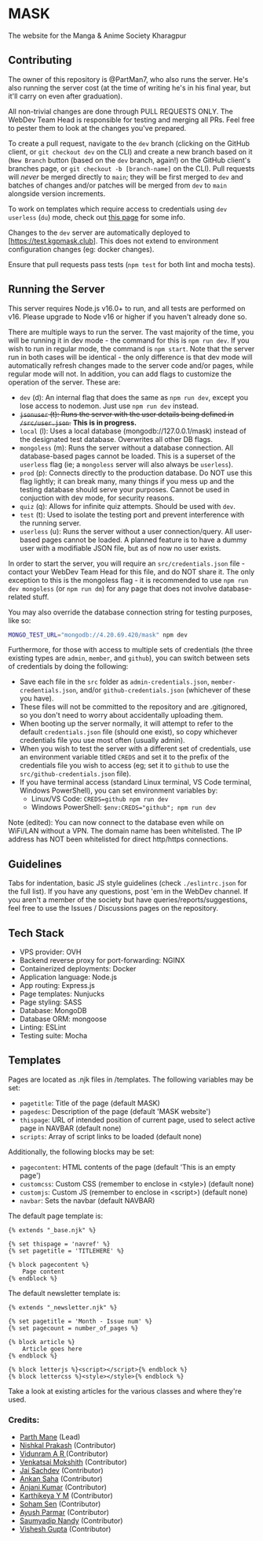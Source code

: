 # MASK
The website for the Manga & Anime Society Kharagpur

## Contributing

The owner of this repository is @PartMan7, who also runs the server. He's also running the server cost (at the time of writing he's in his final year, but it'll carry on even after graduation).

All non-trivial changes are done through PULL REQUESTS ONLY. The WebDev Team Head is responsible for testing and merging all PRs. Feel free to pester them to look at the changes you've prepared.

To create a pull request, navigate to the `dev` branch (clicking on the GitHub client, or `git checkout dev` on the CLI) and create a new branch based on it (`New Branch` button (based on the `dev` branch, again!) on the GitHub client's branches page, or `git checkout -b [branch-name]` on the CLI). Pull requests will _never_ be merged directly to `main`; they will be first merged to `dev` and batches of changes and/or patches will be merged from `dev` to `main` alongside version increments.

To work on templates which require access to credentials using `dev userless` (`du`) mode, check out [this page](/TESTING.md) for some info.

Changes to the `dev` server are automatically deployed to [https://test.kgpmask.club]. This does not extend to environment configuration changes (eg: docker changes).

Ensure that pull requests pass tests (`npm test` for both lint and mocha tests).

## Running the Server

This server requires Node.js v16.0+ to run, and all tests are performed on v16. Please upgrade to Node v16 or higher if you haven't already done so.

There are multiple ways to run the server. The vast majority of the time, you will be running it in dev mode - the command for this is `npm run dev`. If you wish to run in regular mode, the command is `npm start`. Note that the server run in both cases will be identical - the only difference is that dev mode will automatically refresh changes made to the server code and/or pages, while regular mode will not. In addition, you can add flags to customize the operation of the server. These are:

- `dev` (d): An internal flag that does the same as `npm run dev`, except you lose access to nodemon. Just use `npm run dev` instead.
- <strike>`jsonuser` (t): Runs the server with the user details being defined in `/src/user.json`.</strike> **This is in progress.**
- `local` (l): Uses a local database (mongodb://127.0.0.1/mask) instead of the designated test database. Overwrites all other DB flags.
- `mongoless` (m): Runs the server without a database connection. All database-based pages cannot be loaded. This is a superset of the `userless` flag (ie; a `mongoless` server will also always be `userless`).
- `prod` (p): Connects directly to the production database. Do NOT use this flag lightly; it can break many, many things if you mess up and the testing database should serve your purposes. Cannot be used in conjuction with dev mode, for security reasons.
- `quiz` (q): Allows for infinite quiz attempts. Should be used with `dev`.
- `test` (t): Used to isolate the testing port and prevent interference with the running server.
- `userless` (u): Runs the server without a user connection/query. All user-based pages cannot be loaded. A planned feature is to have a dummy user with a modifiable JSON file, but as of now no user exists.

In order to start the server, you will require an `src/credentials.json` file - contact your WebDev Team Head for this file, and do NOT share it. The only exception to this is the mongoless flag - it is recommended to use `npm run dev mongoless` (or `npm run dm`) for any page that does not involve database-related stuff.

You may also override the database connection string for testing purposes, like so:

```bash
MONGO_TEST_URL="mongodb://4.20.69.420/mask" npm dev
```

Furthermore, for those with access to multiple sets of credentials (the three existing types are `admin`, `member`, and `github`), you can switch between sets of credentials by doing the following:

- Save each file in the `src` folder as `admin-credentials.json`, `member-credentials.json`, and/or `github-credentials.json` (whichever of these you have).
- These files will not be committed to the repository and are .gitignored, so you don't need to worry about accidentally uploading them.
- When booting up the server normally, it will attempt to refer to the default `credentials.json` file (should one exist), so copy whichever credentials file you use most often (usually admin).
- When you wish to test the server with a different set of credentials, use an environment variable titled `CREDS` and set it to the prefix of the credentials file you wish to access (eg; set it to `github` to use the `src/github-credentials.json` file).
- If you have terminal access (standard Linux terminal, VS Code terminal, Windows PowerShell), you can set environment variables by:
  - Linux/VS Code: `CREDS=github npm run dev`
  - Windows PowerShell: `$env:CREDS="github"; npm run dev`

Note (edited): You can now connect to the database even while on WiFi/LAN without a VPN. The domain name has been whitelisted. The IP address has NOT been whitelisted for direct http/https connections.

## Guidelines

Tabs for indentation, basic JS style guidelines (check `./eslintrc.json` for the full list). If you have any questions, post 'em in the WebDev channel. If you aren't a member of the society but have queries/reports/suggestions, feel free to use the Issues / Discussions pages on the repository.

## Tech Stack

- VPS provider: OVH
- Backend reverse proxy for port-forwarding: NGINX
- Containerized deployments: Docker
- Application language: Node.js
- App routing: Express.js
- Page templates: Nunjucks
- Page styling: SASS
- Database: MongoDB
- Database ORM: mongoose
- Linting: ESLint
- Testing suite: Mocha

## Templates

Pages are located as .njk files in /templates. The following variables may be set:

- `pagetitle`: Title of the page (default MASK)
- `pagedesc`: Description of the page (default 'MASK website')
- `thispage`: URL of intended position of current page, used to select active page in NAVBAR (default none)
- `scripts`: Array of script links to be loaded (default none)

Additionally, the following blocks may be set:

- `pagecontent`: HTML contents of the page (default 'This is an empty page')
- `customcss`: Custom CSS (remember to enclose in \<style>) (default none)
- `customjs`: Custom JS (remember to enclose in \<script>) (default none)
- `navbar`: Sets the navbar (default NAVBAR)

The default page template is:

```nunjucks
{% extends "_base.njk" %}

{% set thispage = 'navref' %}
{% set pagetitle = 'TITLEHERE' %}

{% block pagecontent %}
	Page content
{% endblock %}

```

The default newsletter template is:

```nunjucks
{% extends "_newsletter.njk" %}

{% set pagetitle = 'Month - Issue num' %}
{% set pagecount = number_of_pages %}

{% block article %}
	Article goes here
{% endblock %}

{% block letterjs %}<script></script>{% endblock %}
{% block lettercss %}<style></style>{% endblock %}

```

Take a look at existing articles for the various classes and where they're used.

### Credits:

- <a href="https://github.com/PartMan7" target="_blank">Parth Mane</a> (Lead)<br />
- <a href="https://github.com/nishkalprakash" target="_blank">Nishkal Prakash</a> (Contributor) <br />
- <a href="https://github.com/Goose-Of-War" target="_blank">Vidunram A R </a> (Contributor)<br />
- <a href="https://github.com/MokshithPV" target="_blank">Venkatsai Mokshith</a> (Contributor)<br />
- <a href="https://github.com/SachdevJai" target="_blank">Jai Sachdev</a> (Contributor)<br />
- <a href="https://github.com/ItsAnkan" target="_blank">Ankan Saha</a> (Contributor)<br />
- <a href="https://github.com/anjaniit23" target="_blank">Anjani Kumar</a> (Contributor)<br />
- <a href="https://github.com/lurkingryuu" target="_blank">Karthikeya Y M</a> (Contributor)<br />
- <a href="https://github.com/Yureien" target="_blank">Soham Sen</a> (Contributor)<br />
- <a href="https://github.com/ayush4ise" target="_blank">Ayush Parmar</a> (Contributor)<br />
- <a href="https://github.com/Pagol1" target="_blank">Saumyadip Nandy</a> (Contributor)<br />
- <a href="https://github.com/shiroyasha263" target="_blank">Vishesh Gupta</a> (Contributor)<br />
